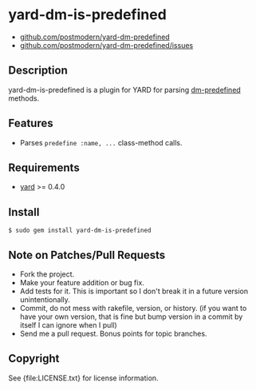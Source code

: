 # yard-dm-is-predefined

* [github.com/postmodern/yard-dm-predefined](http://github.com/postmodern/yard-dm-predefined)
* [github.com/postmodern/yard-dm-predefined/issues](http://github.com/postmodern/yard-dm-predefined/issues)

## Description

yard-dm-is-predefined is a plugin for YARD for parsing
[dm-predefined](http://dm-predefined.rubyforge.org) methods.

## Features

* Parses `predefine :name, ...` class-method calls.

## Requirements

* [yard](http://yardoc.org/) >= 0.4.0

## Install

    $ sudo gem install yard-dm-is-predefined

## Note on Patches/Pull Requests
 
* Fork the project.
* Make your feature addition or bug fix.
* Add tests for it. This is important so I don't break it in a
  future version unintentionally.
* Commit, do not mess with rakefile, version, or history.
  (if you want to have your own version, that is fine but bump version in a commit by itself I can ignore when I pull)
* Send me a pull request. Bonus points for topic branches.

## Copyright

See {file:LICENSE.txt} for license information.

